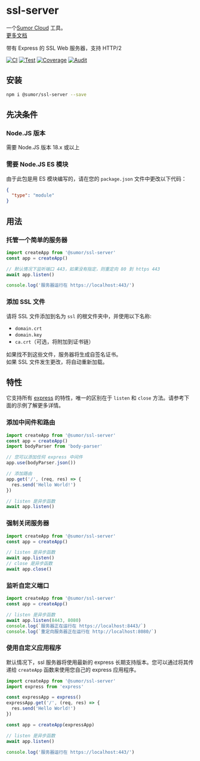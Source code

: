 # ssl-server

一个[Sumor Cloud](https://sumor.cloud) 工具。  
[更多文档](https://sumor.cloud/ssl-server)

带有 Express 的 SSL Web 服务器，支持 HTTP/2

[![CI](https://github.com/sumor-cloud/ssl-server/actions/workflows/ci.yml/badge.svg)](https://github.com/sumor-cloud/ssl-server/actions/workflows/ci.yml)
[![Test](https://github.com/sumor-cloud/ssl-server/actions/workflows/ut.yml/badge.svg)](https://github.com/sumor-cloud/ssl-server/actions/workflows/ut.yml)
[![Coverage](https://github.com/sumor-cloud/ssl-server/actions/workflows/coverage.yml/badge.svg)](https://github.com/sumor-cloud/ssl-server/actions/workflows/coverage.yml)
[![Audit](https://github.com/sumor-cloud/ssl-server/actions/workflows/audit.yml/badge.svg)](https://github.com/sumor-cloud/ssl-server/actions/workflows/audit.yml)

## 安装

```bash
npm i @sumor/ssl-server --save
```

## 先决条件

### Node.JS 版本

需要 Node.JS 版本 18.x 或以上

### 需要 Node.JS ES 模块

由于此包是用 ES 模块编写的，请在您的 `package.json` 文件中更改以下代码：

```json
{
  "type": "module"
}
```

## 用法

### 托管一个简单的服务器

```javascript
import createApp from '@sumor/ssl-server'
const app = createApp()

// 默认情况下监听端口 443，如果没有指定，则重定向 80 到 https 443
await app.listen()

console.log('服务器运行在 https://localhost:443/')
```

### 添加 SSL 文件

请将 SSL 文件添加到名为 `ssl` 的根文件夹中，并使用以下名称:

- `domain.crt`
- `domain.key`
- `ca.crt`（可选，将附加到证书链）

如果找不到这些文件，服务器将生成自签名证书。  
如果 SSL 文件发生更改，将自动重新加载。

## 特性

它支持所有 [express](https://www.npmjs.com/package/express) 的特性，唯一的区别在于 `listen` 和 `close` 方法。请参考下面的示例了解更多详情。

### 添加中间件和路由

```javascript
import createApp from '@sumor/ssl-server'
const app = createApp()
import bodyParser from 'body-parser'

// 您可以添加任何 express 中间件
app.use(bodyParser.json())

// 添加路由
app.get('/', (req, res) => {
  res.send('Hello World!')
})

// listen 是异步函数
await app.listen()
```

### 强制关闭服务器

```javascript
import createApp from '@sumor/ssl-server'
const app = createApp()

// listen 是异步函数
await app.listen()
// close 是异步函数
await app.close()
```

### 监听自定义端口

```javascript
import createApp from '@sumor/ssl-server'
const app = createApp()

// listen 是异步函数
await app.listen(8443, 8080)
console.log(`服务器正在运行在 https://localhost:8443/`)
console.log(`重定向服务器正在运行在 http://localhost:8080/`)
```

### 使用自定义应用程序

默认情况下，ssl 服务器将使用最新的 express 长期支持版本。您可以通过将其传递给 `createApp` 函数来使用您自己的 express 应用程序。

```javascript
import createApp from '@sumor/ssl-server'
import express from 'express'

const expressApp = express()
expressApp.get('/', (req, res) => {
  res.send('Hello World!')
})

const app = createApp(expressApp)

// listen 是异步函数
await app.listen()

console.log('服务器运行在 https://localhost:443/')
```
